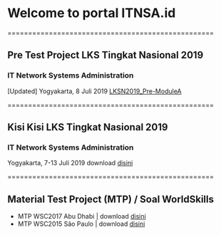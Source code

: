 # Welcome to portal ITNSA.id
==================================================
## Pre Test Project LKS Tingkat Nasional 2019
### IT Network Systems Administration
[Updated] Yogyakarta, 8 Juli 2019
[LKSN2019_Pre-ModuleA](https://github.com/itnsaid/lksn2019/blob/master/LKSN2019_ITNETWORK_MODUL_A_PRE.pdf)

==================================================
## Kisi Kisi LKS Tingkat Nasional 2019
### IT Network Systems Administration
Yogyakarta, 7-13 Juli 2019
download [disini](https://github.com/itnsaid/lksn2019/blob/master/Deskripsi%20Teknis%20LKS%20SMK%202019%20-%20IT%20Network%20Systems%20Adminstration.pdf)

==================================================
## Material Test Project (MTP) / Soal WorldSkills
- MTP WSC2017 Abu Dhabi | download [disini](https://github.com/itnsaid/MTP/tree/master/WSC%202017%20Abu%20Dhabi)
- MTP WSC2015 São Paulo | download [disini](https://github.com/itnsaid/MTP/tree/master/WSC%202015%20Saopaulo)
